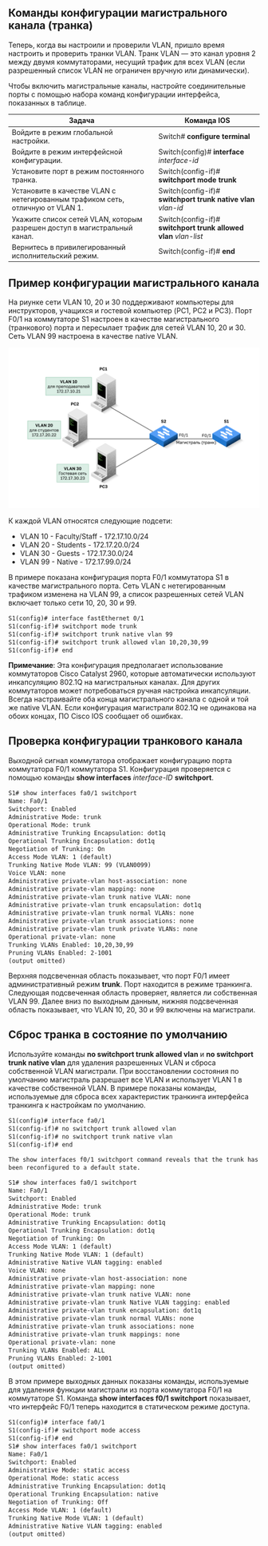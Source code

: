 <!-- 3.4.1 -->
## Команды конфигурации магистрального канала (транка)

Теперь, когда вы настроили и проверили VLAN, пришло время настроить и проверить транки VLAN. Транк VLAN — это канал уровня 2 между двумя коммутаторами, несущий трафик для всех VLAN (если разрешенный список VLAN не ограничен вручную или динамически).

Чтобы включить магистральные каналы, настройте соединительные порты с помощью набора команд конфигурации интерфейса, показанных в таблице.

| Задача | Команда IOS |
| --- | --- |
| Войдите в режим глобальной настройки. | Switch# **configure terminal** |
| Войдите в режим интерфейсной конфигурации. | Switch(config)# **interface** _interface-id_ |
| Установите порт в режим постоянного транка. | Switch(config-if)# **switchport mode trunk** |
| Установите в качестве VLAN с нетегированным трафиком сеть, отличную от VLAN 1. | Switch(config-if)# **switchport trunk native vlan** _vlan-id_ |
| Укажите список сетей VLAN, которым разрешен доступ в магистральный канал. | Switch(config-if)# **switchport trunk allowed vlan** _vlan-list_ |
| Вернитесь в привилегированный исполнительский режим. | Switch(config-if)# **end** |

<!-- 3.4.2 -->
## Пример конфигурации магистрального канала

На риунке сети VLAN 10, 20 и 30 поддерживают компьютеры для инструкторов, учащихся и гостевой компьютер (PC1, PC2 и PC3). Порт F0/1 на коммутаторе S1 настроен в качестве магистрального (транкового) порта и пересылает трафик для сетей VLAN 10, 20 и 30. Сеть VLAN 99 настроена в качестве native VLAN.

![](./assets/3.4.2.svg)


К каждой VLAN относятся следующие подсети:

* VLAN 10 - Faculty/Staff - 172.17.10.0/24 
* VLAN 20 - Students - 172.17.20.0/24
* VLAN 30 - Guests - 172.17.30.0/24
* VLAN 99 - Native - 172.17.99.0/24

В примере показана конфигурация порта F0/1 коммутатора S1 в качестве магистрального порта. Сеть VLAN с нетегированным трафиком изменена на VLAN 99, а список разрешенных сетей VLAN включает только сети 10, 20, 30 и 99.

```
S1(config)# interface fastEthernet 0/1
S1(config-if)# switchport mode trunk
S1(config-if)# switchport trunk native vlan 99
S1(config-if)# switchport trunk allowed vlan 10,20,30,99
S1(config-if)# end
```

**Примечание**: Эта конфигурация предполагает использование коммутаторов Cisco Catalyst 2960, которые автоматически используют инкапсуляцию 802.1Q на магистральных каналах. Для других коммутаторов может потребоваться ручная настройка инкапсуляции. Всегда настраивайте оба конца магистрального канала с одной и той же native VLAN. Если конфигурация магистрали 802.1Q не одинакова на обоих концах, ПО Cisco IOS сообщает об ошибках.

<!-- 3.4.3 -->
## Проверка конфигурации транкового канала

Выходной сигнал коммутатора отображает конфигурацию порта коммутатора F0/1 коммутатора S1. Конфигурация проверяется с помощью команды **show interfaces** _interface-ID_ **switchport**.

```
S1# show interfaces fa0/1 switchport
Name: Fa0/1
Switchport: Enabled
Administrative Mode: trunk
Operational Mode: trunk
Administrative Trunking Encapsulation: dot1q
Operational Trunking Encapsulation: dot1q
Negotiation of Trunking: On
Access Mode VLAN: 1 (default)
Trunking Native Mode VLAN: 99 (VLAN0099)
Voice VLAN: none
Administrative private-vlan host-association: none 
Administrative private-vlan mapping: none 
Administrative private-vlan trunk native VLAN: none
Administrative private-vlan trunk encapsulation: dot1q
Administrative private-vlan trunk normal VLANs: none
Administrative private-vlan trunk associations: none
Administrative private-vlan trunk private VLANs: none 
Operational private-vlan: none
Trunking VLANs Enabled: 10,20,30,99
Pruning VLANs Enabled: 2-1001
(output omitted)
```

Верхняя подсвеченная область показывает, что порт F0/1 имеет административный режим **trunk**. Порт находится в режиме транкинга. Следующая подсвеченная область проверяет, является ли собственная VLAN 99. Далее вниз по выходным данным, нижняя подсвеченная область показывает, что VLAN 10, 20, 30 и 99 включены на магистрали.

<!-- 3.4.4 -->
## Сброс транка в состояние по умолчанию

Используйте команды **no switchport trunk allowed vlan** и **no switchport trunk native vlan** для удаления разрешенных VLAN и сброса собственной VLAN магистрали. При восстановлении состояния по умолчанию магистраль разрешает все VLAN и использует VLAN 1 в качестве собственной VLAN. В примере показаны команды, используемые для сброса всех характеристик транкинга интерфейса транкинга к настройкам по умолчанию.

```
S1(config)# interface fa0/1
S1(config-if)# no switchport trunk allowed vlan
S1(config-if)# no switchport trunk native vlan
S1(config-if)# end
```

```
The show interfaces f0/1 switchport command reveals that the trunk has been reconfigured to a default state.
```

```
S1# show interfaces fa0/1 switchport
Name: Fa0/1
Switchport: Enabled
Administrative Mode: trunk
Operational Mode: trunk
Administrative Trunking Encapsulation: dot1q
Operational Trunking Encapsulation: dot1q
Negotiation of Trunking: On
Access Mode VLAN: 1 (default) 
Trunking Native Mode VLAN: 1 (default)
Administrative Native VLAN tagging: enabled
Voice VLAN: none
Administrative private-vlan host-association: none 
Administrative private-vlan mapping: none 
Administrative private-vlan trunk native VLAN: none
Administrative private-vlan trunk Native VLAN tagging: enabled
Administrative private-vlan trunk encapsulation: dot1q
Administrative private-vlan trunk normal VLANs: none
Administrative private-vlan trunk associations: none
Administrative private-vlan trunk mappings: none
Operational private-vlan: none
Trunking VLANs Enabled: ALL
Pruning VLANs Enabled: 2-1001
(output omitted)
```

В этом примере выходных данных показаны команды, используемые для удаления функции магистрали из порта коммутатора F0/1 на коммутаторе S1. Команда **show interfaces f0/1 switchport** показывает, что интерфейс F0/1 теперь находится в статическом режиме доступа.

```
S1(config)# interface fa0/1
S1(config-if)# switchport mode access
S1(config-if)# end
S1# show interfaces fa0/1 switchport
Name: Fa0/1
Switchport: Enabled
Administrative Mode: static access
Operational Mode: static access
Administrative Trunking Encapsulation: dot1q
Operational Trunking Encapsulation: native
Negotiation of Trunking: Off
Access Mode VLAN: 1 (default)
Trunking Native Mode VLAN: 1 (default)
Administrative Native VLAN tagging: enabled
(output omitted)
```